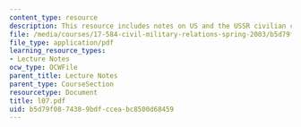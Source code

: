 ```yaml
---
content_type: resource
description: This resource includes notes on US and the USSR civilian control.
file: /media/courses/17-584-civil-military-relations-spring-2003/b5d79f0874389bdfcceabc8500d68459_l07.pdf
file_type: application/pdf
learning_resource_types:
- Lecture Notes
ocw_type: OCWFile
parent_title: Lecture Notes
parent_type: CourseSection
resourcetype: Document
title: l07.pdf
uid: b5d79f08-7438-9bdf-ccea-bc8500d68459
---
```

